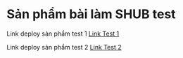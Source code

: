 # Sản phẩm bài làm SHUB test

Link deploy sản phẩm test 1 [Link Test 1](https://resonant-cupcake-feca40.netlify.app/)

Link deploy sản phẩm test 2 [Link Test 2](https://sparkling-cupcake-6047c6.netlify.app/)